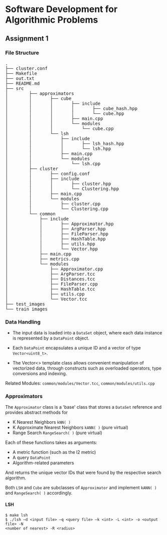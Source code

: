 # Software Development for Algorithmic Problems
## Assignment 1







### File Structure

<pre>
.
├── cluster.conf
├── Makefile
├── out.txt
├── README.md
├── src
│		 ├── approximators
│		 │		 ├── cube
│		 │		 │		 ├── include
│		 │		 │		 │		 ├── cube_hash.hpp
│		 │		 │		 │		 └── cube.hpp
│		 │		 │		 ├── main.cpp
│		 │		 │		 └── modules
│		 │		 │		     └── cube.cpp
│		 │		 └── lsh
│		 │		     ├── include
│		 │		     │		 ├── lsh_hash.hpp
│		 │		     │		 └── lsh.hpp
│		 │		     ├── main.cpp
│		 │		     └── modules
│		 │		         └── lsh.cpp
│		 ├── cluster
│		 │		 ├── config.conf
│		 │		 ├── include
│		 │		 │		 ├── cluster.hpp
│		 │		 │		 └── Clustering.hpp
│		 │		 ├── main.cpp
│		 │		 └── modules
│		 │		     ├── cluster.cpp
│		 │		     └── Clustering.cpp
│		 └── common
│		     ├── include
│		     │		 ├── Approximator.hpp
│		     │		 ├── ArgParser.hpp
│		     │		 ├── FileParser.hpp
│		     │		 ├── HashTable.hpp
│		     │		 ├── utils.hpp
│		     │		 └── Vector.hpp
│		     ├── main.cpp
│		     ├── metrics.cpp
│		     └── modules
│		         ├── Approximator.cpp
│		         ├── ArgParser.tcc
│		         ├── Distances.tcc
│		         ├── FileParser.cpp
│		         ├── HashTable.tcc
│		         ├── utils.cpp
│		         └── Vector.tcc
├── test_images
└── train_images
</pre>

### Data Handling

- The input data is loaded into a `DataSet` object, where each data instance is represented by a `DataPoint` object. 

- Each `DataPoint` encapsulates a unique ID and a vector of type `Vector<uint8_t>`.

- The Vector\<\> template class allows convenient manipulation of vectorized data, through constructs such as overloaded operators, type conversions and indexing. 

Related Modules: `common/modules/Vector.tcc`, `common/modules/utils.cpp`


### Approximators

The `Approximator` class is a 'base' class that stores a `DataSet` reference and provides abstract methods for

- K Nearest Neighbors `kNN( )`
- K Approximate Nearest Neighbors `kANN( )` (pure virtual)
- Range Search `RangeSearch( )` (pure virtual)

Each of these functions takes as arguments:

- A metric function (such as the l2 metric)
- A query `DataPoint`
- Algorithm-related parameters

And returns the unique vector IDs that were found by the respective search algorithm.

Both `LSH` and `Cube` are subclasses of `Approximator` and implement `kANN( )` and `RangeSearch( )` accordingly.

#### LSH



```
$ make lsh
$ ./lsh –d <input file> –q <query file> –k <int> -L <int> -ο <output file> -Ν
<number of nearest> -R <radius>
```






